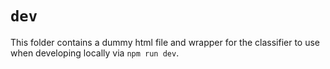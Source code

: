 # `dev`

This folder contains a dummy html file and wrapper for the classifier to use when developing locally via `npm run dev`.

